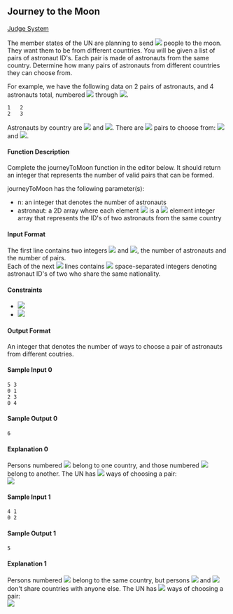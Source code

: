 ## Journey to the Moon

[Judge System](https://www.hackerrank.com/challenges/journey-to-the-moon/problem)

The member states of the UN are planning to send <img src="https://latex.codecogs.com/svg.latex?\Large&space;2"> people to the moon. They want them to be from different countries. You will be given a list of pairs of astronaut ID's. Each pair is made of astronauts from the same country. Determine how many pairs of astronauts from different countries they can choose from.

For example, we have the following data on 2 pairs of astronauts, and 4 astronauts total, numbered <img src="https://latex.codecogs.com/svg.latex?\Large&space;0"> through <img src="https://latex.codecogs.com/svg.latex?\Large&space;3">.
```
1   2
2   3
```
Astronauts by country are <img src="https://latex.codecogs.com/svg.latex?\Large&space;[0]"> and <img src="https://latex.codecogs.com/svg.latex?\Large&space;[1,2,3]">. There are <img src="https://latex.codecogs.com/svg.latex?\Large&space;3"> pairs to choose from: <img src="https://latex.codecogs.com/svg.latex?\Large&space;[0,1],[0,2]"> and <img src="https://latex.codecogs.com/svg.latex?\Large&space;[0,3]">.

#### Function Description

Complete the journeyToMoon function in the editor below. It should return an integer that represents the number of valid pairs that can be formed.

journeyToMoon has the following parameter(s):

- n: an integer that denotes the number of astronauts
- astronaut: a 2D array where each element  <img src="https://latex.codecogs.com/svg.latex?\Large&space;astronaut[i]"> is a <img src="https://latex.codecogs.com/svg.latex?\Large&space;2"> element integer array that represents the ID's of two astronauts from the same country

#### Input Format

The first line contains two integers <img src="https://latex.codecogs.com/svg.latex?\Large&space;n"> and <img src="https://latex.codecogs.com/svg.latex?\Large&space;p">, the number of astronauts and the number of pairs.<br>
Each of the next <img src="https://latex.codecogs.com/svg.latex?\Large&space;p"> lines contains <img src="https://latex.codecogs.com/svg.latex?\Large&space;2"> space-separated integers denoting astronaut ID's of two who share the same nationality.

#### Constraints
- <img src="https://latex.codecogs.com/svg.latex?\Large&space;1\le{n}\le{10^5}">
- <img src="https://latex.codecogs.com/svg.latex?\Large&space;1\le{p}\le{10^4}">

#### Output Format

An integer that denotes the number of ways to choose a pair of astronauts from different coutries.

#### Sample Input 0
```
5 3
0 1
2 3
0 4
```
#### Sample Output 0
```
6
```
#### Explanation 0

Persons numbered <img src="https://latex.codecogs.com/svg.latex?\Large&space;[0,1,4]"> belong to one country, and those numbered <img src="https://latex.codecogs.com/svg.latex?\Large&space;[2,3]"> belong to another. The UN has <img src="https://latex.codecogs.com/svg.latex?\Large&space;6"> ways of choosing a pair:<br>
<img src="https://latex.codecogs.com/svg.latex?\Large&space;[0,2],[0,3],[1,2],[1,3],[4,2],[4,3]">

#### Sample Input 1
```
4 1
0 2
```
#### Sample Output 1
```
5
```
#### Explanation 1

Persons numbered <img src="https://latex.codecogs.com/svg.latex?\Large&space;[0,2]"> belong to the same country, but persons <img src="https://latex.codecogs.com/svg.latex?\Large&space;1"> and <img src="https://latex.codecogs.com/svg.latex?\Large&space;3"> don't share countries with anyone else. The UN has <img src="https://latex.codecogs.com/svg.latex?\Large&space;5"> ways of choosing a pair:<br>
<img src="https://latex.codecogs.com/svg.latex?\Large&space;[0,1],[0,3],[1,2],[1,3],[2,3]">

